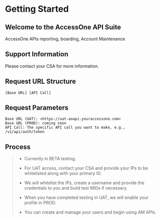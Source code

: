 # Getting Started

## Welcome to the AccessOne API Suite

AccessOne APIs reporting, boarding, Account Maintenance

## Support Information

Please contact your CSA for more information.

## Request URL Structure

    [Base URL] [API Call]

## Request Parameters

    Base URL (UAT): <https://uat-aoapi.youraccessone.com>
    Base URL (PROD): coming soon
    API Call: The specific API call you want to make, e.g., /v1/api/auth/token

## Process

> - Currently in BETA testing.
>
> - For UAT access, contact your CSA and provide your IPs to be whitelisted along with your primary ID.
>
> - We will whitelist the IPs, create a username and provide the credentials to you and build test MIDs if necessary.
>
> - When you have completed testing in UAT, we will enable your profile in PROD.
>
> - You can create and manage your users and begin using AM APIs.

